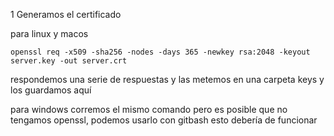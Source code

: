 1 Generamos el certificado

para linux y macos
```
openssl req -x509 -sha256 -nodes -days 365 -newkey rsa:2048 -keyout server.key -out server.crt
```
respondemos una serie de respuestas y las metemos en una carpeta keys y los guardamos aquí

para windows corremos el mismo comando pero es posible que no tengamos openssl, podemos usarlo con gitbash
esto debería de funcionar